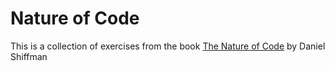 # Nature of Code

This is a collection of exercises from the book [The Nature of Code](https://natureofcode.com/) by Daniel Shiffman
